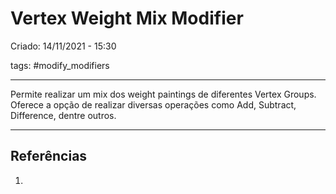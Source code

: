 # Vertex Weight Mix Modifier
Criado: 14/11/2021 - 15:30

tags: #modify_modifiers 

---

Permite realizar um mix dos weight paintings de diferentes Vertex Groups. Oferece a opção de realizar diversas operações como Add, Subtract, Difference, dentre outros.

---
## Referências
1.
